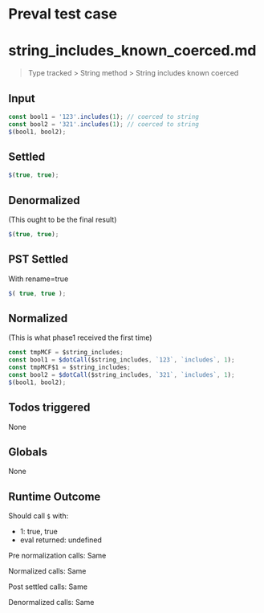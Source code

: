 # Preval test case

# string_includes_known_coerced.md

> Type tracked > String method > String includes known coerced

## Input

`````js filename=intro
const bool1 = '123'.includes(1); // coerced to string
const bool2 = '321'.includes(1); // coerced to string
$(bool1, bool2);
`````


## Settled


`````js filename=intro
$(true, true);
`````


## Denormalized
(This ought to be the final result)

`````js filename=intro
$(true, true);
`````


## PST Settled
With rename=true

`````js filename=intro
$( true, true );
`````


## Normalized
(This is what phase1 received the first time)

`````js filename=intro
const tmpMCF = $string_includes;
const bool1 = $dotCall($string_includes, `123`, `includes`, 1);
const tmpMCF$1 = $string_includes;
const bool2 = $dotCall($string_includes, `321`, `includes`, 1);
$(bool1, bool2);
`````


## Todos triggered


None


## Globals


None


## Runtime Outcome


Should call `$` with:
 - 1: true, true
 - eval returned: undefined

Pre normalization calls: Same

Normalized calls: Same

Post settled calls: Same

Denormalized calls: Same
